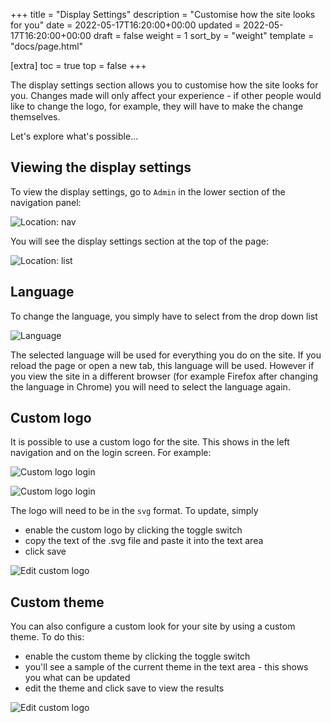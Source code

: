 +++
title = "Display Settings"
description = "Customise how the site looks for you"
date = 2022-05-17T16:20:00+00:00
updated = 2022-05-17T16:20:00+00:00
draft = false
weight = 1
sort_by = "weight"
template = "docs/page.html"

[extra]
toc = true
top = false
+++

The display settings section allows you to customise how the site looks for you. Changes made will only affect your experience - if other people would like to change the logo, for example, they will have to make the change themselves.

Let's explore what's possible...

## Viewing the display settings

To view the display settings, go to `Admin` in the lower section of the navigation panel: 

![Location: nav](/docs/administration/admin_nav.png)

You will see the display settings section at the top of the page: 

![Location: list](/docs/administration/display_settings.png)


## Language

To change the language, you simply have to select from the drop down list

![Language](/docs/administration/change_language.png)

The selected language will be used for everything you do on the site. If you reload the page or open a new tab, this language will be used. However if you view the site in a different browser (for example Firefox after changing the language in Chrome) you will need to select the language again.

## Custom logo

It is possible to use a custom logo for the site. This shows in the left navigation and on the login screen. For example:

![Custom logo login](/docs/administration/custom_logo_login.png)

![Custom logo login](/docs/administration/custom_logo_nav.png)

The logo will need to be in the `svg` format. To update, simply 

* enable the custom logo by clicking the toggle switch
* copy the text of the .svg file and paste it into the text area
* click save

![Edit custom logo](/docs/administration/edit_logo.png)

## Custom theme

You can also configure a custom look for your site by using a custom theme. To do this:

* enable the custom theme by clicking the toggle switch
* you'll see a sample of the current theme in the text area - this shows you what can be updated
* edit the theme and click save to view the results

![Edit custom logo](/docs/administration/edit_theme.png)

